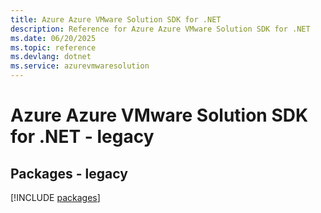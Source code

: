 ```yaml
---
title: Azure Azure VMware Solution SDK for .NET
description: Reference for Azure Azure VMware Solution SDK for .NET
ms.date: 06/20/2025
ms.topic: reference
ms.devlang: dotnet
ms.service: azurevmwaresolution
---
```

# Azure Azure VMware Solution SDK for .NET - legacy
## Packages - legacy
[!INCLUDE [packages](azure-vmware-solution-index.md)]